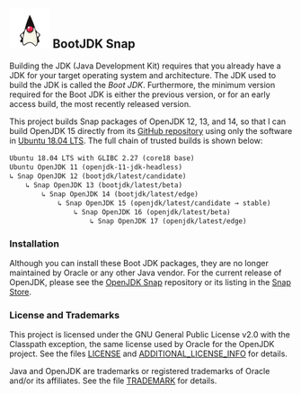 ## ![Duke, the Java mascot, with arms akimbo](images/icon.png) BootJDK Snap

Building the JDK (Java Development Kit) requires that you already have a JDK for your target operating system and architecture. The JDK used to build the JDK is called the *Boot JDK*. Furthermore, the minimum version required for the Boot JDK is either the previous version, or for an early access build, the most recently released version.

This project builds Snap packages of OpenJDK 12, 13, and 14, so that I can build OpenJDK 15 directly from its [GitHub repository](https://github.com/openjdk/jdk15u.git) using only the software in [Ubuntu 18.04 LTS](https://cloud-images.ubuntu.com/bionic/current/). The full chain of trusted builds is shown below:

```
Ubuntu 18.04 LTS with GLIBC 2.27 (core18 base)
Ubuntu OpenJDK 11 (openjdk-11-jdk-headless)
↳ Snap OpenJDK 12 (bootjdk/latest/candidate)
    ↳ Snap OpenJDK 13 (bootjdk/latest/beta)
        ↳ Snap OpenJDK 14 (bootjdk/latest/edge)
            ↳ Snap OpenJDK 15 (openjdk/latest/candidate → stable)
                ↳ Snap OpenJDK 16 (openjdk/latest/beta)
                    ↳ Snap OpenJDK 17 (openjdk/latest/edge)
```

### Installation

Although you can install these Boot JDK packages, they are no longer maintained by Oracle or any other Java vendor. For the current release of OpenJDK, please see the [OpenJDK Snap](https://github.com/jgneff/openjdk) repository or its listing in the [Snap Store](https://snapcraft.io/openjdk).

### License and Trademarks

This project is licensed under the GNU General Public License v2.0 with the Classpath exception, the same license used by Oracle for the OpenJDK project. See the files [LICENSE](LICENSE) and [ADDITIONAL_LICENSE_INFO](ADDITIONAL_LICENSE_INFO) for details.

Java and OpenJDK are trademarks or registered trademarks of Oracle and/or its affiliates. See the file [TRADEMARK](TRADEMARK) for details.
